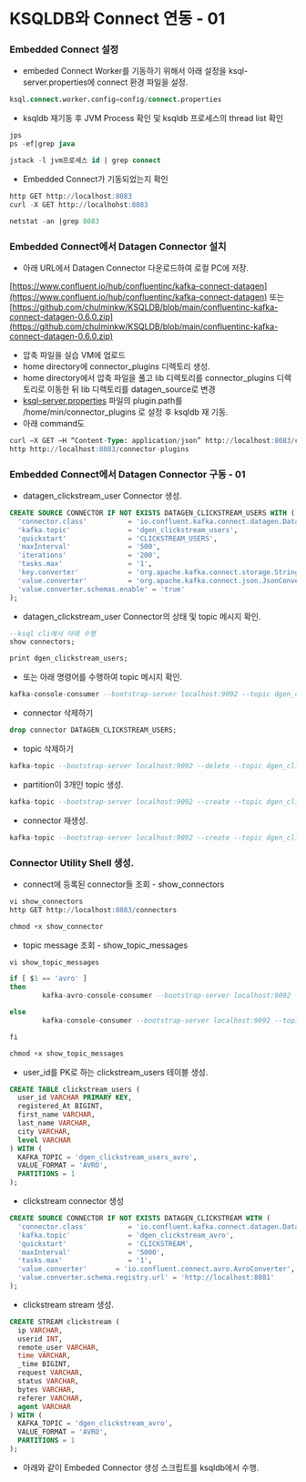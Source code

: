 # KSQLDB와 Connect 연동 - 01

### Embedded Connect 설정

- embeded Connect Worker를 기동하기 위해서 아래 설정을 ksql-server.properties에 connect 환경 파일을 설정.

```sql
ksql.connect.worker.config=config/connect.properties
```

- ksqldb 재기동 후 JVM Process 확인 및 ksqldb 프로세스의 thread list 확인

```sql
jps
ps -ef|grep java

jstack -l jvm프로세스 id | grep connect
```

- Embedded Connect가 기동되었는지 확인

```sql
http GET http://localhost:8083
curl -X GET http://localhohst:8083

netstat -an |grep 8083
```

### Embedded Connect에서 Datagen Connector 설치

- 아래 URL에서 Datagen Connector 다운로드하여 로컬 PC에 저장.

[https://www.confluent.io/hub/confluentinc/kafka-connect-datagen](https://www.confluent.io/hub/confluentinc/kafka-connect-datagen) 또는 [https://github.com/chulminkw/KSQLDB/blob/main/confluentinc-kafka-connect-datagen-0.6.0.zip](https://github.com/chulminkw/KSQLDB/blob/main/confluentinc-kafka-connect-datagen-0.6.0.zip)

- 압축 파일을 실습 VM에 업로드
- home directory에 connector_plugins 디렉토리 생성.
- home directory에서 압축 파일을 풀고 lib 디렉토리를 connector_plugins 디렉토리로 이동한 뒤 lib 디렉토리를 datagen_source로 변경
- [ksql-server.properties](http://ksql-server.properties) 파일의 plugin.path를 /home/min/connector_plugins 로 설정 후 ksqldb 재 기동.
- 아래 command도

```sql
curl –X GET –H “Content-Type: application/json” http://localhost:8083/connector-plugins
http http://localhost:8083/connector-plugins
```

### Embedded Connect에서 Datagen Connector 구동 - 01

- datagen_clickstream_user Connector 생성.

```sql
CREATE SOURCE CONNECTOR IF NOT EXISTS DATAGEN_CLICKSTREAM_USERS WITH (
  'connector.class'          = 'io.confluent.kafka.connect.datagen.DatagenConnector',
  'kafka.topic'              = 'dgen_clickstream_users',
  'quickstart'               = 'CLICKSTREAM_USERS',
  'maxInterval'              = '500',
  'iterations'               = '200',
  'tasks.max'                = '1',
  'key.converter'            = 'org.apache.kafka.connect.storage.StringConverter',
  'value.converter'          = 'org.apache.kafka.connect.json.JsonConverter',
  'value.converter.schemas.enable' = 'true'
);
```

- datagen_clickstream_user Connector의 상태 및 topic 메시지 확인.

```sql
--ksql cli에서 아래 수행
show connectors;

print dgen_clickstream_users;
```

- 또는 아래 명령어를 수행하여 topic 메시지 확인.

```sql
kafka-console-consumer --bootstrap-server localhost:9092 --topic dgen_clickstream_users --from-beginning --property print.key=true
```

- connector 삭제하기

```sql
drop connector DATAGEN_CLICKSTREAM_USERS;
```

- topic 삭제하기

```sql
kafka-topic --bootstrap-server localhost:9092 --delete --topic dgen_clickstream_users
```

- partition이 3개인 topic 생성.

```sql
kafka-topic --bootstrap-server localhost:9092 --create --topic dgen_clickstream_users --partitions 3
```

- connector 재생성.

```sql
kafka-topic --bootstrap-server localhost:9092 --create --topic dgen_clickstream_users --partitions 3
```

### Connector Utility Shell 생성.

- connect에 등록된 connector들 조회 - show_connectors

```sql
vi show_connectors
http GET http://localhost:8083/connectors

chmod +x show_connector
```

- topic message 조회 - show_topic_messages

```sql
vi show_topic_messages

if [ $1 == 'avro' ]
then
        kafka-avro-console-consumer --bootstrap-server localhost:9092 --topic $2 --from-beginning --property print.key=true |jq '.'

else
        kafka-console-consumer --bootstrap-server localhost:9092 --topic $2 --from-beginning --property print.key=true |jq '.'

fi

chmod +x show_topic_messages
```

- user_id를 PK로 하는 clickstream_users 테이블 생성.

```sql
CREATE TABLE clickstream_users (
  user_id VARCHAR PRIMARY KEY,
  registered_At BIGINT,
  first_name VARCHAR,
  last_name VARCHAR,
  city VARCHAR,
  level VARCHAR
) WITH (
  KAFKA_TOPIC = 'dgen_clickstream_users_avro',
  VALUE_FORMAT = 'AVRO',
  PARTITIONS = 1
);
```

- clickstream connector 생성

```sql
CREATE SOURCE CONNECTOR IF NOT EXISTS DATAGEN_CLICKSTREAM WITH (
  'connector.class'          = 'io.confluent.kafka.connect.datagen.DatagenConnector',
  'kafka.topic'              = 'dgen_clickstream_avro',
  'quickstart'               = 'CLICKSTREAM',
  'maxInterval'              = '5000',
  'tasks.max'                = '1',
  'value.converter'       = 'io.confluent.connect.avro.AvroConverter',
  'value.converter.schema.registry.url' = 'http://localhost:8081'
);
```

- clickstream stream 생성.

```sql
CREATE STREAM clickstream (
  ip VARCHAR,
  userid INT,
  remote_user VARCHAR,
  time VARCHAR,  
  _time BIGINT,
  request VARCHAR,
  status VARCHAR,
  bytes VARCHAR,
  referer VARCHAR,
  agent VARCHAR
) WITH (
  KAFKA_TOPIC = 'dgen_clickstream_avro',
  VALUE_FORMAT = 'AVRO',
  PARTITIONS = 1
);
```

- 아래와 같이 Embeded Connector 생성 스크립트를 ksqldb에서 수행.

```sql

```
